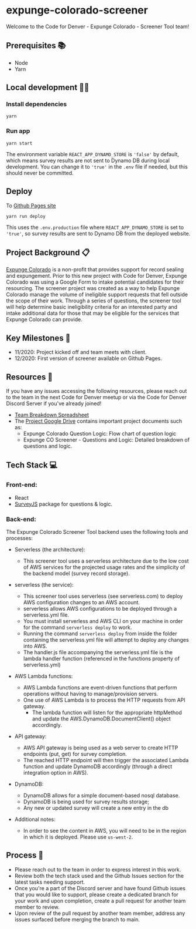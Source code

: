 # expunge-colorado-screener

Welcome to the Code for Denver - Expunge Colorado - Screener Tool team!

## Prerequisites 📚
- Node
- Yarn

## Local development 👩‍💻
### Install dependencies
`yarn`

### Run app
`yarn start`

The environment variable `REACT_APP_DYNAMO_STORE` is `'false'` by default, which means survey results are not sent to Dynamo DB during local development. You can change it to `'true'` in the `.env` file if needed, but this should never be committed.

## Deploy

To [Github Pages site](https://codefordenver.github.io/expunge-colorado-screener/)

`yarn run deploy`

This uses the `.env.production` file where `REACT_APP_DYNAMO_STORE` is set to `'true'`, so survey results are sent to Dynamo DB from the deployed website.

## Project Background 📋

[Expunge Colorado](https://expungecolorado.org/) is a non-profit that provides support for record sealing and expungement. Prior to this new project with Code for Denver, Expunge Colorado was using a Google Form to intake potential candidates for their resourcing. The screener project was created as a way to help Expunge Colorado manage the volume of ineligible support requests that fell outside the scope of their work. Through a series of questions, the screener tool will help determine basic ineligibility criteria for an interested party and intake additional data for those that may be eligible for the services that Expunge Colorado can provide.

## Key Milestones 📅

* 11/2020: Project kicked off and team meets with client.
* 12/2020: First version of screener available on Github Pages.

## Resources 📝

If you have any issues accessing the following resources, please reach out to the team in the next Code for Denver meetup or via the Code for Denver Discord Server if you've already joined!

* [Team Breakdown Spreadsheet](https://docs.google.com/spreadsheets/d/1sRmbKy57FP0S1sxnlKFd1VcHheZmPQGAEolfxxS4bR8/edit#gid=0)
* The [Project Google Drive](https://drive.google.com/drive/folders/1YvS1t_eT5cvXDFMqwlO3DZDO0tSjBcNI) contains important project documents such as:
    * Expunge Colorado Question Logic: Flow chart of question logic
    * Expunge CO Screener - Questions and Logic: Detailed breakdown of questions and logic.

## Tech Stack 💻

### Front-end: 

* React
* [SurveyJS](https://surveyjs.io/) package for questions & logic.

### Back-end: 

The Expunge Colorado Screener Tool backend uses the following tools and processes:

* Serverless (the architecture):

    * This screener tool uses a serverless architecture due to the low cost of AWS services for the projected usage rates and the simplicity of the backend model (survey record storage).

* serverless (the service):

    * This screener tool uses serverless (see serverless.com) to deploy AWS configuration changes to an AWS account.
    * serverless allows AWS configurations to be deployed through a serverless.yml file.
    * You must install serverless and AWS CLI on your machine in order for the command `serverless deploy` to work.
    * Running the command `serverless deploy` from inside the folder containing the serverless.yml file will attempt to deploy any changes into AWS.
    * The handler.js file accompanying the serverless.yml file is the lambda handler function (referenced in the functions property of serverless.yml)

* AWS Lambda functions:

    * AWS Lambda functions are event-driven functions that perform operations without having to manage/provision servers.
    * One use of AWS Lambda is to process the HTTP requests from API gateway.
        * The lambda function will listen for the appropriate httpMethod and update the AWS.DynamoDB.DocumentClient() object accordingly.

* API gateway:

    * AWS API gateway is being used as a web server to create HTTP endpoints (put, get) for survey completion.
    * The reached HTTP endpoint will then trigger the associated Lambda function and update DynamoDB accordingly (through a direct integration option in AWS).

* DynamoDB:

    * DynamoDB allows for a simple document-based nosql database.
    * DynamoDB is being used for survey results storage;
    * Any new or updated survey will create a new entry in the db

* Additional notes:

    * In order to see the content in AWS, you will need to be in the region in which it is deployed. Please use `us-west-2`.

## Process 🔄

* Please reach out to the team in order to express interest in this work.
* Review both the tech stack used and the Github Issues section for the latest tasks needing support.
* Once you're a part of the Discord server and have found Github issues that you would like to support, please create a dedicated branch for your work and upon completion, create a pull request for another team member to review. 
* Upon review of the pull request by another team member, address any issues surfaced before merging the branch to main.
